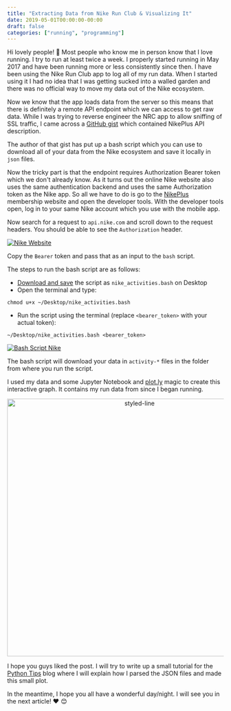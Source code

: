 ```yaml
---
title: "Extracting Data from Nike Run Club & Visualizing It"
date: 2019-05-01T00:00:00-00:00
draft: false
categories: ["running", "programming"]
---
```


Hi lovely people! :wave: Most people who know me in person know that I love running. I try to run at least twice a week. I properly started running in May 2017 and have been running more or less consistently since then. I have been using the Nike Run Club app to log all of my run data. When I started using it I had no idea that I was getting sucked into a walled garden and there was no official way to move my data out of the Nike ecosystem.

Now we know that the app loads data from the server so this means that there is definitely a remote API endpoint which we can access to get raw data. While I was trying to reverse engineer the NRC app to allow sniffing of SSL traffic, I came across a [GitHub gist](https://gist.github.com/niw/858c1ecaef89858893681e46db63db66) which contained NikePlus API description. 

The author of that gist has put up a bash script which you can use to download all of your data from the Nike ecosystem and save it locally in `json` files. 

Now the tricky part is that the endpoint requires Authorization Bearer token which we don't already know. As it turns out the online Nike website also uses the same authentication backend and uses the same Authorization token as the Nike app. So all we have to do is go to the [NikePlus](https://www.nike.com/member/profile) membership website and open the developer tools. With the developer tools open, log in to your same Nike account which you use with the mobile app. 

Now search for a request to `api.nike.com` and scroll down to the request headers. You should be able to see the `Authorization` header. 

[![Nike Website](/images/nike.png)](/images/nike.png)

Copy the `Bearer` token and pass that as an input to the `bash` script.

The steps to run the bash script are as follows:

- [Download and save](https://gist.githubusercontent.com/niw/858c1ecaef89858893681e46db63db66/raw/8de62d6729ddb7ad391d655b18daabee0e1eb23f/fetch_nike_puls_all_activities.bash) the script as `nike_activities.bash` on Desktop
- Open the terminal and type: 

```
chmod u+x ~/Desktop/nike_activities.bash
```

- Run the script using the terminal (replace `<bearer_token>` with your actual token):

```
~/Desktop/nike_activities.bash <bearer_token>
```

[![Bash Script Nike](/images/nike_bash.png)](/images/nike_bash.png)

The bash script will download your data in `activity-*` files in the folder from where you run the script.

I used my data and some Jupyter Notebook and [plot.ly](https://plot.ly) magic to create this interactive graph. It contains my run data from since I began running. 

<div>
    <a href="https://plot.ly/~yasoobkhalid/2/?share_key=lCJ2d03QETDb4K8h9w1PW2" target="_blank" title="styled-line" style="display: block; text-align: center;"><img src="https://plot.ly/~yasoobkhalid/2.png?share_key=lCJ2d03QETDb4K8h9w1PW2" alt="styled-line" style="max-width: 100%;width: 600px;"  width="600" onerror="this.onerror=null;this.src='https://plot.ly/404.png';" /></a>
    <script data-plotly="yasoobkhalid:2" sharekey-plotly="lCJ2d03QETDb4K8h9w1PW2" src="https://plot.ly/embed.js" async></script>
</div>


I hope you guys liked the post. I will try to write up a small tutorial for the [Python Tips](https://pythontips.com) blog where I will explain how I parsed the JSON files and made this small plot.

In the meantime, I hope you all have a wonderful day/night. I will see you in the next article! :heart: :blush: